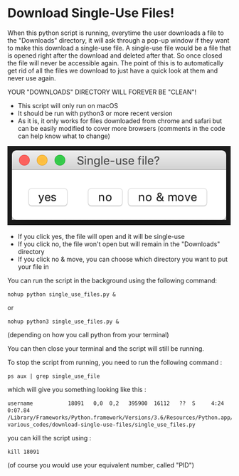 # Download Single-Use Files!

When this python script is running, everytime the user downloads a file to the "Downloads" directory, it will ask through a pop-up window if they want to make this download a single-use file. A single-use file would be a file that is opened right after the download and deleted after that. So once closed the file will never be accessible again. The point of this is to automatically get rid of all the files we download to just have a quick look at them and never use again.

YOUR "DOWNLOADS" DIRECTORY WILL FOREVER BE "CLEAN"!

 - This script will only run on macOS
 - It should be run with python3 or more recent version
 - As it is, it only works for files downloaded from chrome and safari but can be easily modified to cover more browsers (comments in the code can help know what to change)


![pop-up window that will appear when a file is downloaded](img/popup.png)

- If you click yes, the file will open and it will be single-use
- If you click no, the file won't open but will remain in the "Downloads" directory
- If you click no & move, you can choose which directory you want to put your file in

You can run the script in the background using the following command: <br/>
```
nohup python single_use_files.py &
```
or <br/>
```
nohup python3 single_use_files.py &
```
(depending on how you call python from your terminal)

You can then close your terminal and the script will still be running.

To stop the script from running, you need to run the following command : <br/>
```
ps aux | grep single_use_file
```

which will give you something looking like this : <br/>
```
username           18091   0,0  0,2   395900  16112   ??  S     4:24     0:07.84 /Library/Frameworks/Python.framework/Versions/3.6/Resources/Python.app/Contents/MacOS/Python various_codes/download-single-use-files/single_use_files.py
```

you can kill the script using :
```
kill 18091
```
(of course you would use your equivalent number, called "PID")
